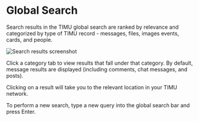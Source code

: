 # Global Search

Search results in the TIMU global search are ranked by relevance and categorized by type of TIMU record - messages, files, images events, cards, and people.

![Search results screenshot](https://fakeimg.pl/640x360/)

Click a category tab to view results that fall under that category. By default, message results are displayed (including comments, chat messages, and posts).

Clicking on a result will take you to the relevant location in your TIMU network.

To perform a new search, type a new query into the global search bar and press Enter.
